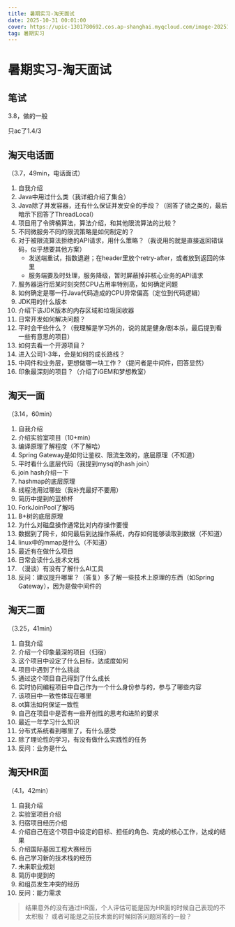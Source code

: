 ```yaml
---
title: 暑期实习-淘天面试
date: 2025-10-31 00:01:00
cover: https://upic-1301780692.cos.ap-shanghai.myqcloud.com/image-20251031095355352-20251031-095355.png
tag: 暑期实习
---
```


# 暑期实习-淘天面试

## 笔试
3.8，做的一般

只ac了1.4/3


## 淘天电话面
（3.7，49min，电话面试）

1. 自我介绍
2. Java中用过什么类（我详细介绍了集合）
3. Java除了并发容器，还有什么保证并发安全的手段？（回答了锁之类的，最后暗示下回答了ThreadLocal）
4. 项目用了令牌桶算法，算法介绍，和其他限流算法的比较？
5. 不同微服务不同的限流策略是如何制定的？
6. 对于被限流算法拒绝的API请求，用什么策略？（我说用的就是直接返回错误码，似乎想要其他方案）
   - 发送端重试，指数退避；在header里放个retry-after，或者放到返回的体里
   - 服务端要及时处理，服务降级，暂时屏蔽掉非核心业务的API请求
7. 服务器运行后某时刻突然CPU占用率特别高，如何确定问题
8. 如何确定是哪一行Java代码造成的CPU异常偏高（定位到代码逻辑）
9. JDK用的什么版本
10. 介绍下该JDK版本的内存区域和垃圾回收器
11. 日常开发如何解决问题？
12. 平时会干些什么？（我理解是学习外的，说的就是健身/剧本杀，最后提到看一些有意思的项目）
13. 如何去看一个开源项目？
14. 进入公司1-3年，会是如何的成长路线？
15. 中间件和业务层，更想做哪一块工作？（提问者是中间件，回答显然）
16. 印象最深刻的项目？（介绍了iGEM和梦想教室）

## 淘天一面
（3.14，60min）

1. 自我介绍
2. 介绍实验室项目（10+min）
3. 编译原理了解程度（不了解哈）
4. Spring Gateway是如何让鉴权、限流生效的，底层原理（不知道）
5. 平时看什么底层代码（我提到mysql的hash join）
6. join hash介绍一下
7. hashmap的底层原理
8. 线程池用过哪些（我补充最好不要用）
9. 简历中提到的蓝桥杯
10. ForkJoinPool了解吗
11. B+树的底层原理
12. 为什么对磁盘操作通常比对内存操作要慢
13. 数据到了网卡，如何最后到达操作系统，内存如何能够读取到数据（不知道）
14. linux中的mmap是什么（不知道）
15. 最近有在做什么项目
16. 日常会读什么技术文档
17. （漫谈）有没有了解什么AI工具
18. 反问：建议提升哪里？（答复）多了解一些技术上原理的东西（如Spring Gateway），因为是做中间件的


## 淘天二面

（3.25，41min）

1. 自我介绍
2. 介绍一个印象最深的项目（归宿）
3. 这个项目中设定了什么目标，达成度如何
4. 项目中遇到了什么挑战
5. 通过这个项目自己得到了什么成长
6. 实时协同编程项目中自己作为一个什么身份参与的，参与了哪些内容
7. 该项目中一致性体现在哪里
8. ot算法如何保证一致性
9. 自己在项目中是否有一些开创性的思考和进阶的要求
10. 最近一年学习什么知识
11. 分布式系统看到哪里了，有什么感受
12. 除了理论性的学习，有没有做什么实践性的任务
13. 反问：业务是什么


## 淘天HR面

（4.1，42min）

1. 自我介绍
2. 实验室项目介绍
3. 归宿项目经历介绍
4. 介绍自己在这个项目中设定的目标、担任的角色、完成的核心工作，达成的结果
5. 介绍国际基因工程大赛经历
6. 自己学习新的技术栈的经历
7. 未来职业规划
8. 简历中提到的
9. 和组员发生冲突的经历
10. 反问：能力需求


> 结果意外的没有通过HR面，个人评估可能是因为HR面的时候自己表现的不太积极？
> 或者可能是之前技术面的时候回答问题回答的一般？
